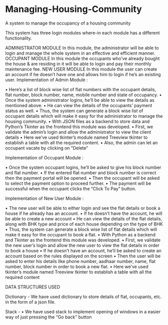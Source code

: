 # Managing-Housing-Community
A system to manage the occupancy of a housing community

This system has three login modules where-in each module has a different functionality.

ADMINISTRATOR MODULE In this module, the administrator will be able to login and manage the whole system in an effective and efficient manner.
OCCUPANT MODULE In this module the occupants who’ve already bought the house & are residing in it will be able to login and pay their monthly maintenance fee.
NEW USER MODULE In this module the user can create an account if he doesn’t have one and allows him to login if he’s an existing user.
Implementation of Admin Module :

• Here’s a list of block wise list of flat numbers with the occupant details, flat number, block number, name, mobile number and state of occupancy. • Once the system administrator logins, he’ll be able to view the details as mentioned above. • He can view the details of the occupants’ payment status as well. • Thus, the system can generate a block wise list of occupant details which will make it easy for the administrator to manage the housing community. • With JSON files as a backend to store data and Python’s Tkinter as the frontend this module was developed. • First, we validate the admin’s login and allow the administrator to view the client details • Here we’ve used tkinter’s module named Treeview tkinter to establish a table with all the required content. • Also, the admin can let an occupant vacate by clicking on “Delete”

Implementation of Occupant Module :

• Once the system occupant logins, he’ll be asked to give his block number and flat number. • If the entered flat number and block number is correct then the payment portal will be opened. • Then the occupant will be asked to select the payment option to proceed further. • The payment will be successful when the occupant clicks the “Click To Pay” button.

Implementation of New User Module :

• The new user will be able to either login and see the flat details or book a house if he already has an account. • If he doesn’t have the account, he will be able to create a new account • He can view the details of the flat details, along with BHK type and price of each house depending on the type of BHK • Thus, the system can generate a block wise list of flat details which will make it easy for the occupant to book a flat. • With Python as a backend and Tkinter as the frontend this module was developed. • First, we validate the new user’s login and allow the new user to view the flat details in order to book a house • If he doesn’t have an account, he’ll be asked to create an account based on the rules displayed on the screen • Then the user will be asked to enter his details like phone number, aadhaar number, name, flat number, block number in order to book a new flat. • Here we’ve used tkinter’s module named Treeview tkinter to establish a table with all the required content

DATA STRUCTURES USED

Dictionary - We have used dictionary to store details of flat, occupants, etc. in the form of a json file.

Stack - • We have used stack to implement opening of windows in a easier way of just pressing the “Go back” button
